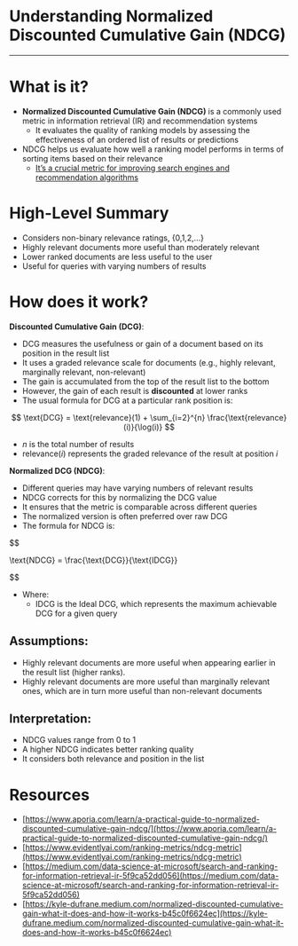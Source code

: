 # Understanding Normalized Discounted Cumulative Gain (NDCG)

---

# What is it?

- **Normalized Discounted Cumulative Gain (NDCG)** is a commonly used metric in information retrieval (IR) and recommendation systems
    - It evaluates the quality of ranking models by assessing the effectiveness of an ordered list of results or predictions
- NDCG helps us evaluate how well a ranking model performs in terms of sorting items based on their relevance
    - [It’s a crucial metric for improving search engines and recommendation algorithms](https://en.wikipedia.org/wiki/Discounted_cumulative_gain)

# High-Level Summary

- Considers non-binary relevance ratings, {0,1,2,…}
- Highly relevant documents more useful than moderately relevant
- Lower ranked documents are less useful to the user
- Useful for queries with varying numbers of results

# How does it work?

**Discounted Cumulative Gain (DCG)**:

- DCG measures the usefulness or gain of a document based on its position in the result list
- It uses a graded relevance scale for documents (e.g., highly relevant, marginally relevant, non-relevant)
- The gain is accumulated from the top of the result list to the bottom
- However, the gain of each result is **discounted** at lower ranks
- The usual formula for DCG at a particular rank position is:

$$
\text{DCG} = \text{relevance}(1) + \sum_{i=2}^{n} \frac{\text{relevance}(i)}{\log(i)}
$$

- $n$ is the total number of results
- $\text{relevance}(i)$ represents the graded relevance of the result at position $i$

**Normalized DCG (NDCG)**:

- Different queries may have varying numbers of relevant results
- NDCG corrects for this by normalizing the DCG value
- It ensures that the metric is comparable across different queries
- The normalized version is often preferred over raw DCG
- The formula for NDCG is:

$$

\text{NDCG} = \frac{\text{DCG}}{\text{IDCG}}

$$

- Where:
    - $\text{IDCG}$ is the Ideal DCG, which represents the maximum achievable DCG for a given query

## **Assumptions**:

- Highly relevant documents are more useful when appearing earlier in the result list (higher ranks).
- Highly relevant documents are more useful than marginally relevant ones, which are in turn more useful than non-relevant documents

## **Interpretation**:

- NDCG values range from 0 to 1
- A higher NDCG indicates better ranking quality
- It considers both relevance and position in the list

# Resources

- [https://www.aporia.com/learn/a-practical-guide-to-normalized-discounted-cumulative-gain-ndcg/](https://www.aporia.com/learn/a-practical-guide-to-normalized-discounted-cumulative-gain-ndcg/)
- [https://www.evidentlyai.com/ranking-metrics/ndcg-metric](https://www.evidentlyai.com/ranking-metrics/ndcg-metric)
- [https://medium.com/data-science-at-microsoft/search-and-ranking-for-information-retrieval-ir-5f9ca52dd056](https://medium.com/data-science-at-microsoft/search-and-ranking-for-information-retrieval-ir-5f9ca52dd056)
- [https://kyle-dufrane.medium.com/normalized-discounted-cumulative-gain-what-it-does-and-how-it-works-b45c0f6624ec](https://kyle-dufrane.medium.com/normalized-discounted-cumulative-gain-what-it-does-and-how-it-works-b45c0f6624ec)